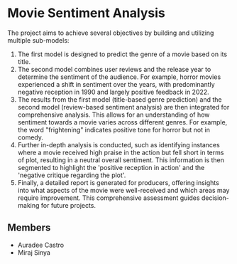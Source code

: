 # Movie Sentiment Analysis

The project aims to achieve several objectives by building and utilizing multiple sub-models:

  1. The first model is designed to predict the genre of a movie based on its title.
  2. The second model combines user reviews and the release year to determine the sentiment of the audience. For example, horror movies experienced a shift in sentiment over the years, with predominantly negative reception in 1990 and largely positive feedback in 2022.
  3. The results from the first model (title-based genre prediction) and the second model (review-based sentiment analysis) are then integrated for comprehensive analysis. This allows for an understanding of how sentiment towards a movie varies across different genres. For example, the word "frightening" indicates positive tone for horror but not in comedy.
  4. Further in-depth analysis is conducted, such as identifying instances where a movie received high praise in the action but fell short in terms of plot, resulting in a neutral overall sentiment. This information is then segmented to highlight the 'positive reception in action' and the 'negative critique regarding the plot'.
  5. Finally, a detailed report is generated for producers, offering insights into what aspects of the movie were well-received and which areas may require improvement. This comprehensive assessment guides decision-making for future projects.


## Members
- Auradee Castro
- Miraj Sinya